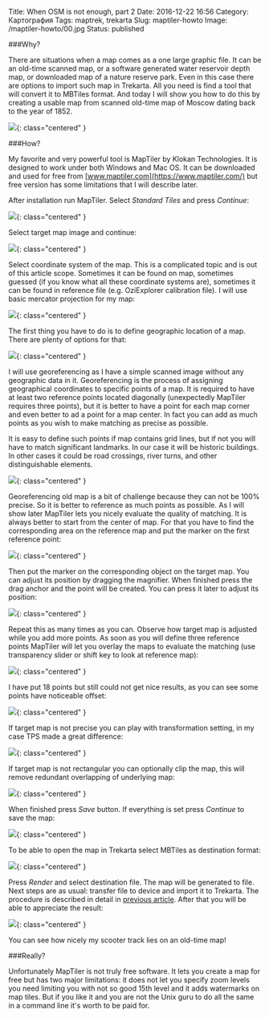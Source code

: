 Title: When OSM is not enough, part 2
Date: 2016-12-22 16:56
Category: Картография
Tags: maptrek, trekarta
Slug: maptiler-howto
Image: /maptiler-howto/00.jpg
Status: published

###Why?

There are situations when a map comes as a one large graphic file. It can be an old-time scanned map, or a software generated water reservoir depth map, or downloaded map of a nature reserve park. Even in this case there are options to import such map in Trekarta. All you need is find a tool that will convert it to MBTiles format. And today I will show you how to do this by creating a usable map from scanned old-time map of Moscow dating back to the year of 1852.

<!-- PELICAN_END_SUMMARY -->

![]({attach}maptiler-howto/00.jpg){: class="centered" }

###How?

My favorite and very powerful tool is MapTiler by Klokan Technologies. It is designed to work under both Windows and Mac OS. It can be downloaded and used for free from [www.maptiler.com](https://www.maptiler.com/) but free version has some limitations that I will describe later.

After installation run MapTiler. Select _Standard Tiles_ and press _Continue_:

![]({attach}maptiler-howto/01.png){: class="centered" }

Select target map image and continue:

![]({attach}maptiler-howto/02.png){: class="centered" }

Select coordinate system of the map. This is a complicated topic and is out of this article scope. Sometimes it can be found on map, sometimes guessed (if you know what all these coordinate systems are), sometimes it can be found in reference file (e.g. OziExplorer calibration file). I will use basic mercator projection for my map:

![]({attach}maptiler-howto/03.png){: class="centered" }

The first thing you have to do is to define geographic location of a map. There are plenty of options for that:

![]({attach}maptiler-howto/04.png){: class="centered" }

I will use georeferencing as I have a simple scanned image without any geographic data in it. Georeferencing is the process of assigning geographical coordinates to specific points of a map. It is required to have at least two reference points located diagonally (unexpectedly MapTiler requires three points), but it is better to have a point for each map corner and even better to ad a point for a map center. In fact you can add as much points as you wish to make matching as precise as possible.

It is easy to define such points if map contains grid lines, but if not you will have to match significant landmarks. In our case it will be historic buildings. In other cases it could be road crossings, river turns, and other distinguishable elements.

![]({attach}maptiler-howto/05.png){: class="centered" }

Georeferencing old map is a bit of challenge because they can not be 100% precise. So it is better to reference as much points as possible. As I will show later MapTiler lets you nicely evaluate the quality of matching. It is always better to start from the center of map. For that you have to find the corresponding area on the reference map and put the marker on the first reference point:

![]({attach}maptiler-howto/06.png){: class="centered" }

Then put the marker on the corresponding object on the target map. You can adjust its position by dragging the magnifier. When finished press the drag anchor and the point will be created. You can press it later to adjust its position:

![]({attach}maptiler-howto/07.png){: class="centered" }

Repeat this as many times as you can. Observe how target map is adjusted while you add more points. As soon as you will define three reference points MapTiler will let you overlay the maps to evaluate the matching (use transparency slider or shift key to look at reference map):

![]({attach}maptiler-howto/08.png){: class="centered" }

I have put 18 points but still could not get nice results, as you can see some points have noticeable offset:

![]({attach}maptiler-howto/09.png){: class="centered" }

If target map is not precise you can play with transformation setting, in my case TPS made a great difference:

![]({attach}maptiler-howto/10.png){: class="centered" }

If target map is not rectangular you can optionally clip the map, this will remove redundant overlapping of underlying map:

![]({attach}maptiler-howto/11.png){: class="centered" }

When finished press _Save_ button. If everything is set press _Continue_ to save the map:

![]({attach}maptiler-howto/12.png){: class="centered" }

To be able to open the map in Trekarta select MBTiles as destination format:

![]({attach}maptiler-howto/13.png){: class="centered" }

Press _Render_ and select destination file. The map will be generated to file. Next steps are as usual: transfer file to device and import it to Trekarta. The procedure is described in detail in [previous article]({filename}sasplanet-howto.md). After that you will be able to appreciate the result:

![]({attach}maptiler-howto/14.png){: class="centered" }

You can see how nicely my scooter track lies on an old-time map!

###Really?

Unfortunately MapTiler is not truly free software. It lets you create a map for free but has two major limitations: it does not let you specify zoom levels you need limiting you with not so good 15th level and it adds watermarks on map tiles. But if you like it and you are not the Unix guru to do all the same in a command line it's worth to be paid for.
